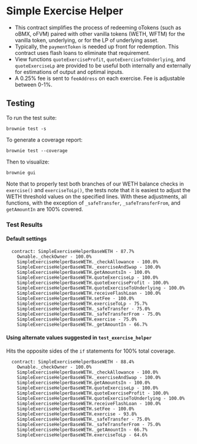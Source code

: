 # Simple Exercise Helper

- This contract simplifies the process of redeeming oTokens (such as oBMX, oFVM) paired with other vanilla tokens
  (WETH, WFTM) for the vanilla token, underlying, or for the LP of underlying asset.
- Typically, the `paymentToken` is needed up front for redemption. This contract uses flash loans to eliminate that
  requirement.
- View functions `quoteExerciseProfit`, `quoteExerciseToUnderlying`, and `quoteExerciseLp` are provided to be useful
  both internally and externally for estimations of output and optimal inputs.
- A 0.25% fee is sent to `feeAddress` on each exercise. Fee is adjustable between 0-1%.

## Testing

To run the test suite:

```
brownie test -s
```

To generate a coverage report:

```
brownie test --coverage
```

Then to visualize:

```
brownie gui
```

Note that to properly test both branches of our WETH balance checks in `exercise()` and `exerciseToLp()`, the tests note
that it is easiest to adjust the WETH threshold values on the specified lines. With these adjustments, all functions,
with the exception of `_safeTransfer`, `_safeTransferFrom`, and `getAmountIn` are 100% covered.

### Test Results

#### Default settings

```
  contract: SimpleExerciseHelperBaseWETH - 87.7%
    Ownable._checkOwner - 100.0%
    SimpleExerciseHelperBaseWETH._checkAllowance - 100.0%
    SimpleExerciseHelperBaseWETH._exerciseAndSwap - 100.0%
    SimpleExerciseHelperBaseWETH.getAmountsIn - 100.0%
    SimpleExerciseHelperBaseWETH.quoteExerciseLp - 100.0%
    SimpleExerciseHelperBaseWETH.quoteExerciseProfit - 100.0%
    SimpleExerciseHelperBaseWETH.quoteExerciseToUnderlying - 100.0%
    SimpleExerciseHelperBaseWETH.receiveFlashLoan - 100.0%
    SimpleExerciseHelperBaseWETH.setFee - 100.0%
    SimpleExerciseHelperBaseWETH.exerciseToLp - 75.7%
    SimpleExerciseHelperBaseWETH._safeTransfer - 75.0%
    SimpleExerciseHelperBaseWETH._safeTransferFrom - 75.0%
    SimpleExerciseHelperBaseWETH.exercise - 75.0%
    SimpleExerciseHelperBaseWETH._getAmountIn - 66.7%
```

#### Using alternate values suggested in `test_exercise_helper`

Hits the opposite sides of the `if` statements for 100% total coverage.

```
  contract: SimpleExerciseHelperBaseWETH - 88.4%
    Ownable._checkOwner - 100.0%
    SimpleExerciseHelperBaseWETH._checkAllowance - 100.0%
    SimpleExerciseHelperBaseWETH._exerciseAndSwap - 100.0%
    SimpleExerciseHelperBaseWETH.getAmountsIn - 100.0%
    SimpleExerciseHelperBaseWETH.quoteExerciseLp - 100.0%
    SimpleExerciseHelperBaseWETH.quoteExerciseProfit - 100.0%
    SimpleExerciseHelperBaseWETH.quoteExerciseToUnderlying - 100.0%
    SimpleExerciseHelperBaseWETH.receiveFlashLoan - 100.0%
    SimpleExerciseHelperBaseWETH.setFee - 100.0%
    SimpleExerciseHelperBaseWETH.exercise - 93.8%
    SimpleExerciseHelperBaseWETH._safeTransfer - 75.0%
    SimpleExerciseHelperBaseWETH._safeTransferFrom - 75.0%
    SimpleExerciseHelperBaseWETH._getAmountIn - 66.7%
    SimpleExerciseHelperBaseWETH.exerciseToLp - 64.6%

```
